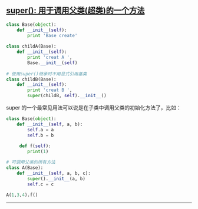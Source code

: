 ## [super(): 用于调用父类(超类)的一个方法][1]

```python
class Base(object):
    def __init__(self):
        print 'Base create'
 
class childA(Base):
    def __init__(self):
        print 'creat A ',
        Base.__init__(self)
 
# 使用super()继承时不用显式引用基类
class childB(Base):
    def __init__(self):
        print 'creat B ',
        super(childB, self).__init__()
```

super 的一个最常见用法可以说是在子类中调用父类的初始化方法了，比如：

```python
class Base(object):
    def __init__(self, a, b):
        self.a = a
        self.b = b
        
     def f(self):
        print(1)

# 可调用父类的所有方法
class A(Base):
    def __init__(self, a, b, c):
        super().__init__(a, b)
        self.c = c

A(1,3,4).f()
```
---
[1]: http://www.runoob.com/python/python-func-super.html
